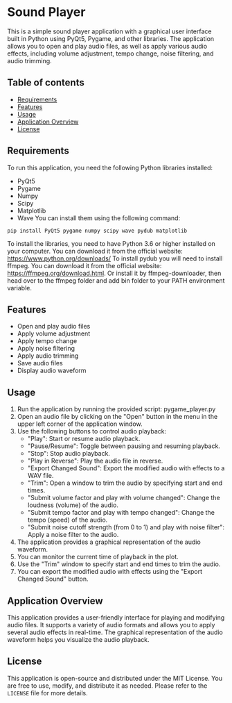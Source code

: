 # Sound Player
This is a simple sound player application with a graphical user interface built in Python using PyQt5, Pygame, and other libraries. The application allows you to open and play audio files, as well as apply various audio effects, including volume adjustment, tempo change, noise filtering, and audio trimming.

## Table of contents
* [Requirements](#requirements)
* [Features](#features)
* [Usage](#usage)
* [Application Overview](#application-overview)
* [License](#license)

## Requirements
To run this application, you need the following Python libraries installed:
* PyQt5
* Pygame
* Numpy
* Scipy
* Matplotlib
* Wave
You can install them using the following command:
```
pip install PyQt5 pygame numpy scipy wave pydub matplotlib
```
To install the libraries, you need to have Python 3.6 or higher installed on your computer. You can download it from the official website: https://www.python.org/downloads/
To install pydub you will need to install ffmpeg. You can download it from the official website: https://ffmpeg.org/download.html. Or install it by ffmpeg-downloader, then head over to the ffmpeg folder and add bin folder to your PATH environment variable.

## Features
* Open and play audio files
* Apply volume adjustment
* Apply tempo change
* Apply noise filtering
* Apply audio trimming
* Save audio files
* Display audio waveform

## Usage
1. Run the application by running the provided script: pygame_player.py
2. Open an audio file by clicking on the "Open" button in the menu in the upper left corner of the application window. 
3. Use the following buttons to control audio playback:
   * "Play": Start or resume audio playback.
   * "Pause/Resume": Toggle between pausing and resuming playback.
   * "Stop": Stop audio playback.
   * "Play in Reverse": Play the audio file in reverse.
   * "Export Changed Sound": Export the modified audio with effects to a WAV file.
   * "Trim": Open a window to trim the audio by specifying start and end times.
   * "Submit volume factor and play with volume changed": Change the loudness (volume) of the audio.
   * "Submit tempo factor and play with tempo changed": Change the tempo (speed) of the audio.
   * "Submit noise cutoff strength (from 0 to 1) and play with noise filter": Apply a noise filter to the audio.
4. The application provides a graphical representation of the audio waveform.
5. You can monitor the current time of playback in the plot.
6. Use the "Trim" window to specify start and end times to trim the audio.
7. You can export the modified audio with effects using the "Export Changed Sound" button.

## Application Overview
This application provides a user-friendly interface for playing and modifying audio files. It supports a variety of audio formats and allows you to apply several audio effects in real-time. The graphical representation of the audio waveform helps you visualize the audio playback.

## License
This application is open-source and distributed under the MIT License. You are free to use, modify, and distribute it as needed. Please refer to the `LICENSE` file for more details.